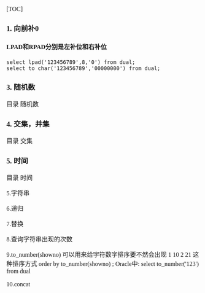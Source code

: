 <font face="SimSun" size=3>

[TOC]


### 1. 向前补0

#### LPAD和RPAD分别是左补位和右补位
~~~
select lpad('123456789',8,'0') from dual;
select to_char('123456789','00000000') from dual;
~~~

### 3. 随机数

目录 随机数

### 4. 交集，并集

目录 交集

### 5. 时间
目录 时间

5.字符串


6.递归


7.替换


8.查询字符串出现的次数

9.to_number(showno)
可以用来给字符数字排序要不然会出现 1 10 2 21 这种排序方式
order by to_number(showno) ;
Oracle中:
select to_number('123') from dual

10.concat



</font>